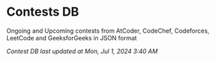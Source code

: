 # Contests DB

Ongoing and Upcoming contests from AtCoder, CodeChef, Codeforces, LeetCode and GeeksforGeeks in JSON format

*Contest DB last updated at Mon, Jul 1, 2024 3:40 AM*  
